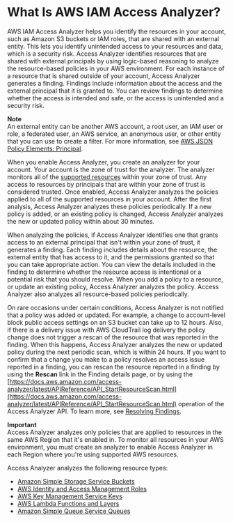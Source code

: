 # What Is AWS IAM Access Analyzer?<a name="what-is-access-analyzer"></a>

AWS IAM Access Analyzer helps you identify the resources in your account, such as Amazon S3 buckets or IAM roles, that are shared with an external entity\. This lets you identify unintended access to your resources and data, which is a security risk\. Access Analyzer identifies resources that are shared with external principals by using logic\-based reasoning to analyze the resource\-based policies in your AWS environment\. For each instance of a resource that is shared outside of your account, Access Analyzer generates a finding\. Findings include information about the access and the external principal that it is granted to\. You can review findings to determine whether the access is intended and safe, or the access is unintended and a security risk\.

**Note**  
An external entity can be another AWS account, a root user, an IAM user or role, a federated user, an AWS service, an anonymous user, or other entity that you can use to create a filter\. For more information, see [AWS JSON Policy Elements: Principal](https://docs.aws.amazon.com/IAM/latest/UserGuide/reference_policies_elements_principal.html)\.

When you enable Access Analyzer, you create an analyzer for your account\. Your account is the zone of trust for the analyzer\. The analyzer monitors all of the [supported resources](access-analyzer-resources.md) within your zone of trust\. Any access to resources by principals that are within your zone of trust is considered trusted\. Once enabled, Access Analyzer analyzes the policies applied to all of the supported resources in your account\. After the first analysis, Access Analyzer analyzes these policies periodically\. If a new policy is added, or an existing policy is changed, Access Analyzer analyzes the new or updated policy within about 30 minutes\.

When analyzing the policies, if Access Analyzer identifies one that grants access to an external principal that isn't within your zone of trust, it generates a finding\. Each finding includes details about the resource, the external entity that has access to it, and the permissions granted so that you can take appropriate action\. You can view the details included in the finding to determine whether the resource access is intentional or a potential risk that you should resolve\. When you add a policy to a resource, or update an existing policy, Access Analyzer analyzes the policy\. Access Analyzer also analyzes all resource\-based policies periodically\.

On rare occasions under certain conditions, Access Analyzer is not notified that a policy was added or updated\. For example, a change to account\-level block public access settings on an S3 bucket can take up to 12 hours\. Also, if there is a delivery issue with AWS CloudTrail log delivery the policy change does not trigger a rescan of the resource that was reported in the finding\. When this happens, Access Analyzer analyzes the new or updated policy during the next periodic scan, which is within 24 hours\. If you want to confirm that a change you make to a policy resolves an access issue reported in a finding, you can rescan the resource reported in a finding by using the **Rescan** link in the Finding details page, or by using the [https://docs.aws.amazon.com/access-analyzer/latest/APIReference/API_StartResourceScan.html](https://docs.aws.amazon.com/access-analyzer/latest/APIReference/API_StartResourceScan.html) operation of the Access Analyzer API\. To learn more, see [Resolving Findings](access-analyzer-findings-remediate.md)\.

**Important**  
Access Analyzer analyzes only policies that are applied to resources in the same AWS Region that it's enabled in\. To monitor all resources in your AWS environment, you must create an analyzer to enable Access Analyzer in each Region where you're using supported AWS resources\.

Access Analyzer analyzes the following resource types:
+ [Amazon Simple Storage Service Buckets](access-analyzer-resources.md#access-analyzer-s3)
+ [AWS Identity and Access Management Roles](access-analyzer-resources.md#access-analyzer-iam-role)
+ [AWS Key Management Service Keys](access-analyzer-resources.md#access-analyzer-kms-key)
+ [AWS Lambda Functions and Layers](access-analyzer-resources.md#access-analyzer-lambda)
+ [Amazon Simple Queue Service Queues](access-analyzer-resources.md#access-analyzer-sqs)